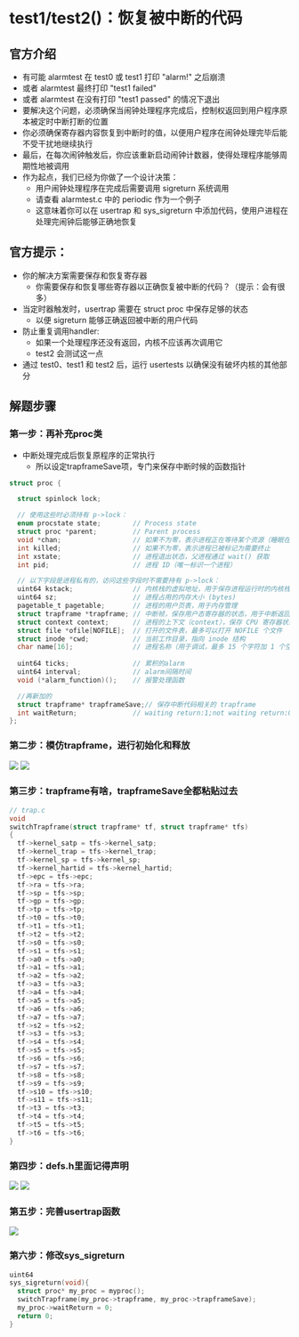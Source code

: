 # test1/test2()：恢复被中断的代码
## 官方介绍
+ 有可能 alarmtest 在 test0 或 test1 打印 "alarm!" 之后崩溃
+ 或者 alarmtest 最终打印 "test1 failed"
+ 或者 alarmtest 在没有打印 "test1 passed" 的情况下退出
+ 要解决这个问题，必须确保当闹钟处理程序完成后，控制权返回到用户程序原本被定时中断打断的位置
+ 你必须确保寄存器内容恢复到中断时的值，以便用户程序在闹钟处理完毕后能不受干扰地继续执行
+ 最后，在每次闹钟触发后，你应该重新启动闹钟计数器，使得处理程序能够周期性地被调用
+ 作为起点，我们已经为你做了一个设计决策：
  + 用户闹钟处理程序在完成后需要调用 sigreturn 系统调用
  + 请查看 alarmtest.c 中的 periodic 作为一个例子
  + 这意味着你可以在 usertrap 和 sys_sigreturn 中添加代码，使用户进程在处理完闹钟后能够正确地恢复

## 官方提示：
+ 你的解决方案需要保存和恢复寄存器
  + 你需要保存和恢复哪些寄存器以正确恢复被中断的代码？（提示：会有很多）
+ 当定时器触发时，usertrap 需要在 struct proc 中保存足够的状态
  + 以便 sigreturn 能够正确返回被中断的用户代码
+ 防止重复调用handler:
  + 如果一个处理程序还没有返回，内核不应该再次调用它
  + test2 会测试这一点
+ 通过 test0、test1 和 test2 后，运行 usertests 以确保没有破坏内核的其他部分

## 解题步骤
### 第一步：再补充proc类
+ 中断处理完成后恢复原程序的正常执行
  + 所以设定trapframeSave项，专门来保存中断时候的函数指针
```c
struct proc {

  struct spinlock lock;

  // 使用这些时必须持有 p->lock：
  enum procstate state;        // Process state
  struct proc *parent;         // Parent process
  void *chan;                  // 如果不为零，表示进程正在等待某个资源（睡眠在 chan 上）
  int killed;                  // 如果不为零，表示进程已被标记为需要终止
  int xstate;                  // 进程退出状态，父进程通过 wait() 获取
  int pid;                     // 进程 ID（唯一标识一个进程）

  // 以下字段是进程私有的，访问这些字段时不需要持有 p->lock：
  uint64 kstack;               // 内核栈的虚拟地址，用于保存进程运行时的内核栈
  uint64 sz;                   // 进程占用的内存大小 (bytes)
  pagetable_t pagetable;       // 进程的用户页表，用于内存管理
  struct trapframe *trapframe; // 中断帧，保存用户态寄存器的状态，用于中断返回。data page for trampoline.S
  struct context context;      // 进程的上下文（context），保存 CPU 寄存器状态，用于切换进程
  struct file *ofile[NOFILE];  // 打开的文件表，最多可以打开 NOFILE 个文件
  struct inode *cwd;           // 当前工作目录，指向 inode 结构
  char name[16];               // 进程名称（用于调试，最多 15 个字符加 1 个空终止符）(debugging)
  
  uint64 ticks;                // 累积的alarm
  uint64 interval;             // alarm间隔时间 
  void (*alarm_function)();    // 报警处理函数

  //再新加的
  struct trapframe* trapframeSave;// 保存中断代码相关的 trapframe
  int waitReturn;              // waiting return:1;not waiting return:0
};
```
### 第二步：模仿trapframe，进行初始化和释放
<img src=".\picture\image12.png">

<img src=".\picture\image13.png">

### 第三步：trapframe有啥，trapframeSave全都粘贴过去
```c
// trap.c
void
switchTrapframe(struct trapframe* tf, struct trapframe* tfs)
{
  tf->kernel_satp = tfs->kernel_satp;
  tf->kernel_trap = tfs->kernel_trap;
  tf->kernel_sp = tfs->kernel_sp;
  tf->kernel_hartid = tfs->kernel_hartid;
  tf->epc = tfs->epc;
  tf->ra = tfs->ra;
  tf->sp = tfs->sp;
  tf->gp = tfs->gp;
  tf->tp = tfs->tp;
  tf->t0 = tfs->t0;
  tf->t1 = tfs->t1;
  tf->t2 = tfs->t2;
  tf->s0 = tfs->s0;
  tf->s1 = tfs->s1;
  tf->a0 = tfs->a0;
  tf->a1 = tfs->a1;
  tf->a2 = tfs->a2;
  tf->a3 = tfs->a3;
  tf->a4 = tfs->a4;
  tf->a5 = tfs->a5;
  tf->a6 = tfs->a6;
  tf->a7 = tfs->a7;
  tf->s2 = tfs->s2;
  tf->s3 = tfs->s3;
  tf->s4 = tfs->s4;
  tf->s5 = tfs->s5;
  tf->s6 = tfs->s6;
  tf->s7 = tfs->s7;
  tf->s8 = tfs->s8;
  tf->s9 = tfs->s9;
  tf->s10 = tfs->s10;
  tf->s11 = tfs->s11;
  tf->t3 = tfs->t3;
  tf->t4 = tfs->t4;
  tf->t5 = tfs->t5;
  tf->t6 = tfs->t6;
}
```
### 第四步：defs.h里面记得声明
<img src=".\picture\image16.png">
<img src=".\picture\image15.png">

### 第五步：完善usertrap函数
<img src=".\picture\image14.png">


### 第六步：修改sys_sigreturn
```c
uint64
sys_sigreturn(void){
  struct proc* my_proc = myproc();
  switchTrapframe(my_proc->trapframe, my_proc->trapframeSave);
  my_proc->waitReturn = 0;
  return 0;
}
```